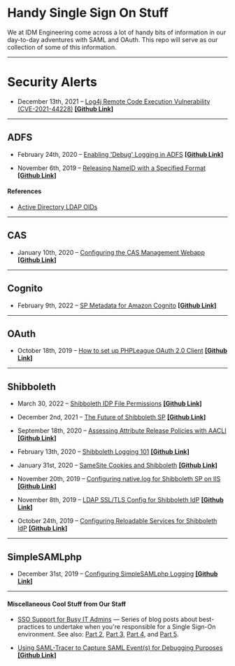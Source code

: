# Handy Single Sign On Stuff #

We at IDM Engineering come across a lot of handy bits of information in our day-to-day adventures with SAML and OAuth. This repo will serve as our collection of some of this information.

---

# Security Alerts #

- December 13th, 2021 &ndash; [Log4j Remote Code Execution Vulnerability (CVE-2021-44228)](https://idmengineering.com/log4j-remote-code-execution-vulnerability/) [ **[Github Link]** ](security/log4j_rce_vulnerability_CVE-2021-44228.md)

---

## ADFS ##

- February 24th, 2020 &ndash; [Enabling 'Debug' Logging in ADFS](https://idmengineering.com/enabling-debug-logging-in-adfs/) [ **[Github Link]** ](adfs/enable-debug-logging-adfs.md)

- November 6th, 2019 &ndash; [Releasing NameID with a Specified Format](https://idmengineering.com/releasing-nameid-with-a-specified-format/) [ **[Github Link]** ](adfs/sending-nameid-with-specific-format.md)

#### References ####

- [Active Directory LDAP OIDs](https://idmengineering.com/tools/oids.html)

---

## CAS ##

- January 10th, 2020 &ndash; [Configuring the CAS Management Webapp](https://idmengineering.com/configuring-cas-management-webapp/) [ **[Github Link]** ](cas/cas-management-overlay.md)

---

## Cognito ##

- February 9th, 2022 &ndash; [SP Metadata for Amazon Cognito](https://idmengineering.com/creating-sp-metadata-for-amazon-cognito/) [ **[Github Link]** ](cognito/cognito_sp_metadata.md)

---

## OAuth ##

- October 18th, 2019 &ndash; [How to set up PHPLeague OAuth 2.0 Client](https://idmengineering.com/setting-up-a-php-oauth-client/) [ **[Github Link]** ](oauth/setting-up-php-oauth-client.md)

---

## Shibboleth ##

- March 30, 2022 &ndash; [Shibboleth IDP File Permissions](https://idmengineering.com/shibboleth-idp-file-system-permissions/) [ **[Github Link]**](https://github.com/idmengineering/handy_stuff/blob/master/shib/shib-idp-permissions.md)

- December 2nd, 2021 &ndash; [The Future of Shibboleth SP](https://idmengineering.com/the-future-of-shibboleth-sp/) [ **[Github Link]** ](https://github.com/idmengineering/handy_stuff/blob/master/shib/future-of-shibboleth-sp.md)

- September 18th, 2020 &ndash; [Assessing Attribute Release Policies with AACLI](https://idmengineering.com/assessing-attribute-release-policies-with-aacli/) [ **[Github Link]** ](https://github.com/idmengineering/handy_stuff/blob/master/shib/aacli.md)

- February 13th, 2020 &ndash; [Shibboleth Logging 101](https://idmengineering.com/shibboleth-sp-idp-logging-101/) [ **[Github Link]** ](https://github.com/idmengineering/handy_stuff/blob/master/shib/logging-101.md)

- January 31st, 2020 &ndash; [SameSite Cookies and Shibboleth](https://idmengineering.com/samesite-cookies-shibboleth/) [ **[Github Link]** ](https://github.com/idmengineering/handy_stuff/blob/master/shib/samesite-cookie-ramifications.md)

- November 20th, 2019 &ndash; [Configuring native.log for Shibboleth SP on IIS](https://idmengineering.com/configuring-native-log-for-shibboleth-sp3-on-iis/) [ **[Github Link]** ](https://github.com/idmengineering/handy_stuff/blob/master/shib/iis-native-logger.md)

- November 8th, 2019 &ndash; [LDAP SSL/TLS Config for Shibboleth IdP](https://idmengineering.com/ldap-ssl-tls-config-for-shibboleth-idp/) [ **[Github Link]** ](https://github.com/idmengineering/handy_stuff/blob/master/shib/ldap-ssl-tls-config-shib-idp.md)

- October 24th, 2019 &ndash; [Configuring Reloadable Services for Shibboleth IdP](https://idmengineering.com/configuring-reloadable-services-for-shibboleth-idp/) [ **[Github Link]** ](shib/reloadable-services.md)

---

## SimpleSAMLphp ##

- December 31st, 2019 &ndash; [Configuring SimpleSAMLphp Logging](https://idmengineering.com/configuring-simplesamlphp-logging-guide/) [ **[Github Link]** ](https://github.com/idmengineering/handy_stuff/blob/master/simplesamlphp/ssp-logging-guide.md)

---

#### Miscellaneous Cool Stuff from Our Staff ####

- [SSO Support for Busy IT Admins](https://idmengineering.com/sso-support-for-busy-it-admins/) &mdash; Series of blog posts about best-practices to undertake when you're responsible for a Single Sign-On environment. See also: [Part 2](https://idmengineering.com/sso-support-for-busy-it-admins-2-the-lab/), [Part 3](https://idmengineering.com/sso-support-for-busy-it-admins-3-finding-help-when-you-need-it-desperately/), [Part 4](https://idmengineering.com/sso-support-for-busy-it-admins-4-monitoring/), and [Part 5](https://idmengineering.com/sso-support-for-busy-it-admins-5-managing-integrations/).

- [Using SAML-Tracer to Capture SAML Event(s) for Debugging Purposes](https://idmengineering.com/how-to-using-saml-tracer-to-capture-saml-events-for-debugging-purposes/) [ **[Github Link]** ](https://github.com/idmengineering/handy_stuff/blob/master/howto/using-saml-tracer.md)
